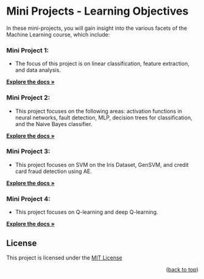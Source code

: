 # Mini Projects - Learning Objectives

In these mini-projects, you will gain insight into the various facets of the Machine Learning course, which include:

### Mini Project 1:
- The focus of this project is on linear classification, feature extraction, and data analysis.

 <a href="https://github.com/shimanaseri/ML-coarse/tree/main/Mini%20Projects/Mini%20Project%201"><strong>Explore the docs »</strong></a>


### Mini Project 2:
- This project focuses on the following areas: activation functions in neural networks, fault detection, MLP, decision trees for classification, and the Naive Bayes classifier.

 <a href="https://github.com/shimanaseri/ML-coarse/tree/main/Mini%20Projects/Mini%20Project%202"><strong>Explore the docs »</strong></a>


### Mini Project 3:
- This project focuses on SVM on the Iris Dataset, GenSVM, and credit card fraud detection using AE.

 <a href="https://github.com/shimanaseri/ML-coarse/tree/main/Mini%20Projects/Mini%20Project%203"><strong>Explore the docs »</strong></a>


### Mini Project 4:
- This project focuses on Q-learning and deep Q-learning.

 <a href="https://github.com/shimanaseri/ML-coarse/tree/main/Mini%20Projects/Mini%20Project%204"><strong>Explore the docs »</strong></a>

## License

This project is licensed under the [MIT License](LICENSE)

<p align="right">(<a href="#top">back to top</a>)</p>
